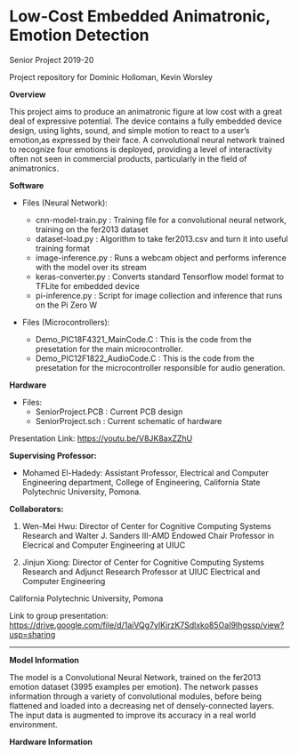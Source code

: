 # Low-Cost Embedded Animatronic, Emotion Detection

Senior Project 2019-20

Project repository for Dominic Holloman, Kevin Worsley

**Overview**

This project aims to produce an animatronic figure at low cost with a great deal of expressive potential. The device contains a fully embedded device design, using lights, sound, and simple motion to react to a user’s emotion,as expressed by their face. A convolutional  neural network trained to recognize four emotions is deployed, providing a level of interactivity often not seen in commercial products, particularly in the field of animatronics. 

**Software**
* Files (Neural Network):
  * cnn-model-train.py : Training file for a convolutional neural network, training on the fer2013 dataset
  * dataset-load.py : Algorithm to take fer2013.csv and turn it into useful training format
  * image-inference.py : Runs a webcam object and performs inference with the model over its stream
  * keras-converter.py : Converts standard Tensorflow model format to TFLite for embedded device
  * pi-inference.py : Script for image collection and inference that runs on the Pi Zero W
  
* Files (Microcontrollers):
  * Demo_PIC18F4321_MainCode.C : This is the code from the presetation for the main microcontroller.
  * Demo_PIC12F1822_AudioCode.C : This is the code from the presetation for the microcontroller responsible for audio generation.
  
**Hardware**
* Files:
  * SeniorProject.PCB : Current PCB design
  * SeniorProject.sch : Current schematic of hardware
  
Presentation Link: https://youtu.be/V8JK8axZZhU
  

**Supervising Professor:**

- Mohamed El-Hadedy: Assistant Professor, Electrical and Computer Engineering department, College of Engineering, California State Polytechnic University, Pomona.

**Collaborators:**

1. Wen-Mei Hwu: Director of Center for Cognitive Computing Systems Research and Walter J. Sanders III-AMD Endowed Chair Professor in Elecrical and Computer Engineering at UIUC

2. Jinjun Xiong: Director of Center for Cognitive Computing Systems Research and Adjunct Research Professor at UIUC
Electrical and Computer Engineering

California Polytechnic University, Pomona


Link to group presentation: https://drive.google.com/file/d/1aiVQg7ylKirzK7Sdlxko85OaI9Ihgssp/view?usp=sharing

--------------------------------------

**Model Information**

The model is a Convolutional Neural Network, trained on the fer2013 emotion dataset (3995 examples per emotion). The network passes information through a variety of convolutional modules, before being flattened and loaded into a decreasing net of densely-connected layers. The input data is augmented to improve its accuracy in a real world environment. 

**Hardware Information**
